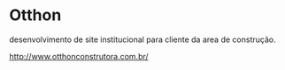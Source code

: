# Otthon
desenvolvimento de site institucional para cliente da area de construção.

http://www.otthonconstrutora.com.br/

